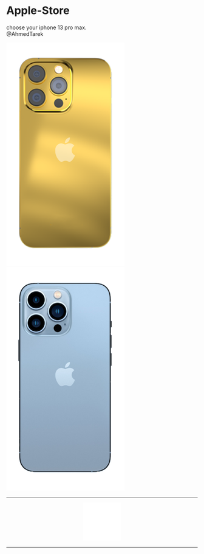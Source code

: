 # Apple-Store
choose your iphone 13 pro max.
<br>
@AhmedTarek
<br>
<p>
  <img src="/media/0.png">
  <img src="/media/1.png">
  </p>
  <hr>
  <p align="center">
  <img src="/media/logo.png">
  </p>
  <hr>
